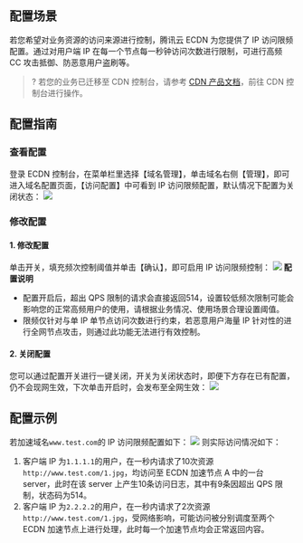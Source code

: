 ## 配置场景
若您希望对业务资源的访问来源进行控制，腾讯云 ECDN 为您提供了 IP 访问限频配置。通过对用户端 IP 在每一个节点每一秒钟访问次数进行限制，可进行高频 CC 攻击抵御、防恶意用户盗刷等。

>? 若您的业务已迁移至 CDN 控制台，请参考 [CDN 产品文档](https://cloud.tencent.com/document/product/228)，前往 CDN 控制台进行操作。


## 配置指南

### 查看配置

登录 ECDN 控制台，在菜单栏里选择【域名管理】，单击域名右侧【管理】，即可进入域名配置页面，【访问配置】中可看到 IP 访问限频配置，默认情况下配置为关闭状态：
![](https://main.qcloudimg.com/raw/9228c1ad4a068d17aeb3aafc3f20b0ce.png)

### 修改配置

#### 1. 修改配置

单击开关，填充频次控制阈值并单击【确认】，即可启用 IP 访问限频控制：
![](https://main.qcloudimg.com/raw/4c0d8764ee28304a3e240a4674540ec9.png)
**配置说明**

- 配置开启后，超出 QPS  限制的请求会直接返回514，设置较低频次限制可能会影响您的正常高频用户的使用，请根据业务情况、使用场景合理设置阈值。
- 限频仅针对与单 IP 单节点访问次数进行约束，若恶意用户海量 IP 针对性的进行全网节点攻击，则通过此功能无法进行有效控制。

#### 2. 关闭配置

您可以通过配置开关进行一键关闭，开关为关闭状态时，即便下方存在已有配置，仍不会现网生效，下次单击开启时，会发布至全网生效：
![](https://main.qcloudimg.com/raw/9228c1ad4a068d17aeb3aafc3f20b0ce.png)

## 配置示例

若加速域名`www.test.com`的 IP 访问限频配置如下：
![](https://main.qcloudimg.com/raw/d84752e8a1e6bc9f7497f8158f491aa6.png)
则实际访问情况如下：

1. 客户端 IP 为`1.1.1.1`的用户，在一秒内请求了10次资源`http://www.test.com/1.jpg`，均访问至 ECDN 加速节点 A 中的一台 server，此时在该 server 上产生10条访问日志，其中有9条因超出 QPS 限制，状态码为514。
2. 客户端 IP 为`2.2.2.2`的用户，在一秒内请求了2次资源`http://www.test.com/1.jpg`，受网络影响，可能访问被分别调度至两个 ECDN 加速节点上进行处理，此时每一个加速节点均会正常返回内容。

